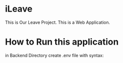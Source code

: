 # iLeave
This is Our Leave Project. This is a Web Application.

# How to Run this application

in Backend Directory create .env file with syntax:

```code

